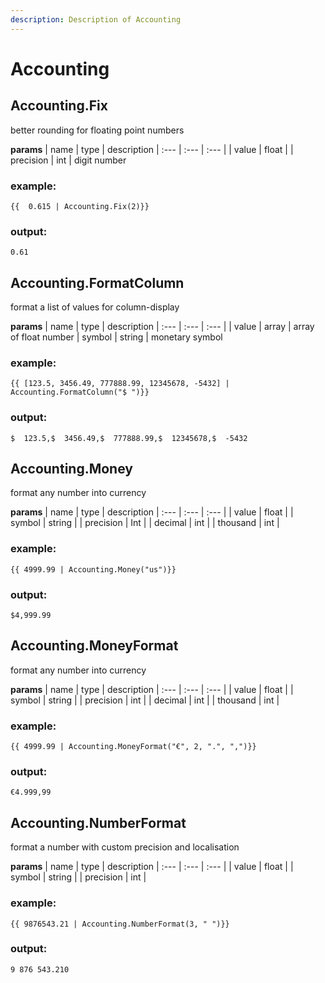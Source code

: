 ```yaml
---
description: Description of Accounting
---
```


# Accounting


## Accounting.Fix
better rounding for floating point numbers


**params**
    | name | type  | description
    | :--- | :---  | :---        |
    | value | float  | 
    | precision | int  | digit number


### example:
```
{{  0.615 | Accounting.Fix(2)}}

```

### output:
```
0.61

```

## Accounting.FormatColumn
format a list of values for column-display


**params**
    | name | type  | description
    | :--- | :---  | :---        |
    | value | array  | array of float number
    | symbol | string  | monetary symbol


### example:
```
{{ [123.5, 3456.49, 777888.99, 12345678, -5432] | Accounting.FormatColumn("$ ")}}

```

### output:
```
$  123.5,$  3456.49,$  777888.99,$  12345678,$  -5432

```

## Accounting.Money
format any number into currency


**params**
    | name | type  | description
    | :--- | :---  | :---        |
    | value | float  | 
    | symbol | string  | 
    | precision | Int  | 
    | decimal | int  | 
    | thousand | int  | 


### example:
```
{{ 4999.99 | Accounting.Money("us")}}

```

### output:
```
$4,999.99

```

## Accounting.MoneyFormat
format any number into currency


**params**
    | name | type  | description
    | :--- | :---  | :---        |
    | value | float  | 
    | symbol | string  | 
    | precision | int  | 
    | decimal | int  | 
    | thousand | int  | 


### example:
```
{{ 4999.99 | Accounting.MoneyFormat("€", 2, ".", ",")}}

```

### output:
```
€4.999,99

```

## Accounting.NumberFormat
format a number with custom precision and localisation


**params**
    | name | type  | description
    | :--- | :---  | :---        |
    | value | float  | 
    | symbol | string  | 
    | precision | int  | 


### example:
```
{{ 9876543.21 | Accounting.NumberFormat(3, " ")}}

```

### output:
```
9 876 543.210

```



